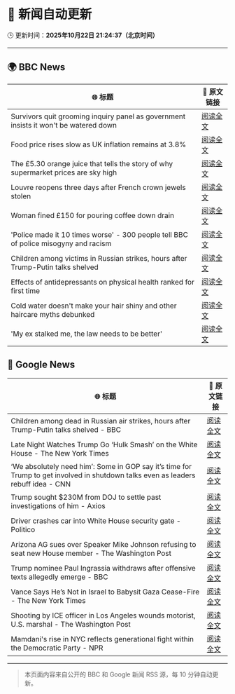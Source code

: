 # 🧠 新闻自动更新

🕒 更新时间：**2025年10月22日 21:24:37（北京时间）**

---

## 🌍 BBC News

| 🌐 标题 | 🔗 原文链接 |
|--------|-------------|
| Survivors quit grooming inquiry panel as government insists it won't be watered down | [阅读全文](https://www.bbc.com/news/articles/c629zvnd5lno?at_medium=RSS&at_campaign=rss) |
| Food price rises slow as UK inflation remains at 3.8% | [阅读全文](https://www.bbc.com/news/articles/cdjryg38elzo?at_medium=RSS&at_campaign=rss) |
| The £5.30 orange juice that tells the story of why supermarket prices are sky high | [阅读全文](https://www.bbc.com/news/articles/c397n3jl3z8o?at_medium=RSS&at_campaign=rss) |
| Louvre reopens three days after French crown jewels stolen | [阅读全文](https://www.bbc.com/news/articles/c0exgrvw9gyo?at_medium=RSS&at_campaign=rss) |
| Woman fined £150 for pouring coffee down drain | [阅读全文](https://www.bbc.com/news/articles/cg435gg66gpo?at_medium=RSS&at_campaign=rss) |
| 'Police made it 10 times worse' - 300 people tell BBC of police misogyny and racism | [阅读全文](https://www.bbc.com/news/articles/ceq0jx7ljn9o?at_medium=RSS&at_campaign=rss) |
| Children among victims in Russian strikes, hours after Trump-Putin talks shelved | [阅读全文](https://www.bbc.com/news/articles/czjpe0193geo?at_medium=RSS&at_campaign=rss) |
| Effects of antidepressants on physical health ranked for first time | [阅读全文](https://www.bbc.com/news/articles/c9d65nqgd5zo?at_medium=RSS&at_campaign=rss) |
| Cold water doesn't make your hair shiny and other haircare myths debunked | [阅读全文](https://www.bbc.com/news/articles/c0lkrnzpzl1o?at_medium=RSS&at_campaign=rss) |
| 'My ex stalked me, the law needs to be better' | [阅读全文](https://www.bbc.com/news/articles/cy8v7d42lz0o?at_medium=RSS&at_campaign=rss) |

## 📰 Google News

| 🌐 标题 | 🔗 原文链接 |
|--------|-------------|
| Children among dead in Russian air strikes, hours after Trump-Putin talks shelved - BBC | [阅读全文](https://news.google.com/rss/articles/CBMiWkFVX3lxTE5pX0RtQlMyaGU5M1M4VXJIb0pueE1DVV94T3VQMUNkNXFlRC14WVZ3dEVMZTJ4Uk5oS0JERFNQdTdJZFlYRjZKcV9UbmtoUlNmdnZpU2l0NmJfd9IBX0FVX3lxTE82dzliaFQ3TWtQTHdWa3BUX2tudE45VmNtc1B0QkZZOWhuRTM5X0I2TXJkZ2FxR0J4T09zU1EyMm1CbW9tVlF0SHJYT2tUV09CN3dBWmdicWJLdkhXTG1v?oc=5) |
| Late Night Watches Trump Go ‘Hulk Smash’ on the White House - The New York Times | [阅读全文](https://news.google.com/rss/articles/CBMinwFBVV95cUxPS3h4dEE0OXV3c19PSVhZT2U3Q2w4TlZzemU0TnZ1NEVyaDZCS2l2ZmhpNGtuNno0alVQTFZzMDBtQU1RN2ZIc2lwMlRWTmMzeUlvUlE1Y0JfQUxvMS0xNjR3bHdITEJzdERfYmI3anZIa0taSXYwaG5SLUEtV2NLekV4NDE1TFItX29hN1B5RGZLOWZOaklwRWlBWVNYWEE?oc=5) |
| ‘We absolutely need him’: Some in GOP say it’s time for Trump to get involved in shutdown talks even as leaders rebuff idea - CNN | [阅读全文](https://news.google.com/rss/articles/CBMiigFBVV95cUxNQmYxXzVlTTZkYVQ5ZjJUY0JpQjB4UlI0OHJRbV8wa05qMkhCQ2dtUk9idlVnSHEzSENzcHpVVUQ2eERydFpCRzRVbGhMaFdmZ3V1RDA5UHNZZmljOW90MHllQkJBV2Z5TjBiRDhVYjl5Yk55RWYxMlVzNFBIa3NJVEllWVZTMWZQbkE?oc=5) |
| Trump sought $230M from DOJ to settle past investigations of him - Axios | [阅读全文](https://news.google.com/rss/articles/CBMihwFBVV95cUxPMkoxMHpUU0UzVnlxV3VnU2dlZVFhNV85TWhudVNKV3Q4TmNBVWt6S2ZKVldMVmFoRnQ4QV9JY0RuZXo2QzhsejYxTEFka3M2dWZvRHJUbnNleUlDTEs0WlNLSWUxdDVKNS1xWUNOY285QVlXNDlrRXEzZjFkaF8wRnRoTW4xNWc?oc=5) |
| Driver crashes car into White House security gate - Politico | [阅读全文](https://news.google.com/rss/articles/CBMihwFBVV95cUxOc212bW8zSFE0RTlwUWcybzlSVi1mbUtId09NQUJWcXpWRGVQc2NIaGRIejFpQVh5RUFXcExObXN3WWZsZTBUSURSOEpRMjQ0anFwNzdHMkI5eUlHMGRacVIyVGRlRkZYeDkxSjJSallCZHlBU2h1MGQ2VEZBeDc0QXEzTFFVbVU?oc=5) |
| Arizona AG sues over Speaker Mike Johnson refusing to seat new House member - The Washington Post | [阅读全文](https://news.google.com/rss/articles/CBMiiwFBVV95cUxQOHgtQlB6TmRuSFNPYmFvQkp4YnBOUFhZX1dla0NvVDFhaG5SN3RHSnJjZFBaN1h4YldxUDEzZWFSU0xGbm5rbU80UkY0SXIyYlJFWFlyVHFUOVJFV0w4OVRJdndzVHlVdXc4RjRIcFFndnpPTnkwYWh5enpBUVY0eDZIME13V3BiU2pr?oc=5) |
| Trump nominee Paul Ingrassia withdraws after offensive texts allegedly emerge - BBC | [阅读全文](https://news.google.com/rss/articles/CBMiWkFVX3lxTE1SekgzeE4wcmRobzJKME8tdWRaczU2LTE2VWd0NjRpQWlhNWZfZWRTVzMwaFVxUXR4SmdfeXFrcndkMlpoM2R1bm01cjhwcWp3N2xGMUstY015d9IBX0FVX3lxTE10bjlCLXkwOFY3a1dEM2JFYzl5N21Ed3NacWlZemNlQ2NkaE5CblRPOVh1NGtaQUk5TEdmenE1UVVXeENKMG9HT0x0em1vR2RJdGtOSFVSVXh1cXBTczFZ?oc=5) |
| Vance Says He’s Not in Israel to Babysit Gaza Cease-Fire - The New York Times | [阅读全文](https://news.google.com/rss/articles/CBMimgFBVV95cUxOd1dhMnJrdC11TmRNcm1DSVBYNmlWOTJNT0FJc2hnZ3AybkJtc1RMNVRrTXJPVGxoR0ZReFJVTnNzdG81cHJDZ1RIZ0Z3VU9IbXpkOXJYUnEtVzFaSzJCc2NlNkJsT2t3cTh5bkdUenl4SjlnTFE3UERPWnk1dDJZNnVqb2JReG4yNXNJSWlZWFJiODJTUEk4cGR3?oc=5) |
| Shooting by ICE officer in Los Angeles wounds motorist, U.S. marshal - The Washington Post | [阅读全文](https://news.google.com/rss/articles/CBMigAFBVV95cUxQeWd6VTVWUFI5aTRPcWJrOWhzQVhhWXAtVVJBN2lxLVV0UGJtYmk2NzhqUzhSQmJhYndwZTB4dDNzaFVPOW9rc25GX1dxckhNR3RlbkZnbTVzbTZINEV5TjFweWNPZkI2R3J0dmFqT2M1S3lETlZkTWFKbGJSTTVpbQ?oc=5) |
| Mamdani's rise in NYC reflects generational fight within the Democratic Party - NPR | [阅读全文](https://news.google.com/rss/articles/CBMid0FVX3lxTE9nenZwWGF3am9FdVN6TUxyVndheXJUVE55bG53QkVObU5oZzFQdjAyVzBtYjdPTGxWb2ZFQXJpd0hHaWFZUTBwZi1FWWVLeVI1UGQ0UmczSFQ3R3VhRDduOTY4LUFJMkJvUm9RQ3BLMzZLbWxSX1pB?oc=5) |

---
> 本页面内容来自公开的 BBC 和 Google 新闻 RSS 源，每 10 分钟自动更新。